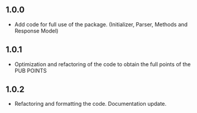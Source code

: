 ## 1.0.0

* Add code for full use of the package. (Initializer, Parser, Methods and Response Model)

## 1.0.1

* Optimization and refactoring of the code to obtain the full points of the PUB POINTS

## 1.0.2

* Refactoring and formatting the code. Documentation update.